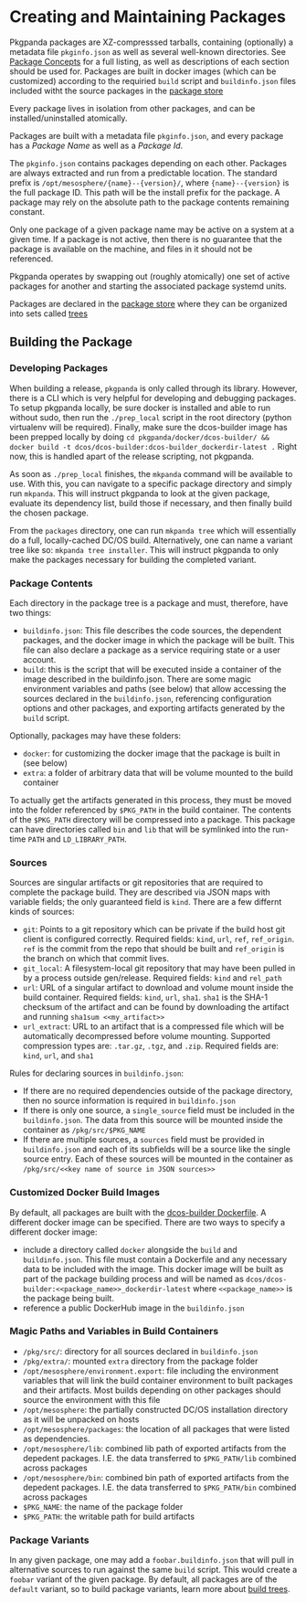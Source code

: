 # Creating and Maintaining Packages
Pkgpanda packages are XZ-compresssed tarballs, containing (optionally) a metadata file `pkginfo.json` as well as several well-known directories. See [Package Concepts](package_concepts.md) for a full listing, as well as descriptions of each section should be used for. Packages are built in docker images (which can be customized) according to the requiried `build` script and `buildinfo.json` files included witht the source packages in the [package store](../../packages)

Every package lives in isolation from other packages, and can be installed/uninstalled atomically.

Packages are built with a metadata file `pkginfo.json`, and every package has a *Package Name* as well as a *Package
Id*.

The `pkginfo.json` contains packages depending on each other.
Packages are always extracted and run from a predictable location. The standard prefix is
`/opt/mesosphere/{name}--{version}/`, where `{name}--{version}` is the full package ID. This path will be the install prefix for the package. A package may rely on the absolute path to the package contents remaining constant.

Only one package of a given package name may be active on a system at a given time. If a package is not active, then
there is no guarantee that the package is available on the machine, and files in it should not be referenced.

Pkgpanda operates by swapping out (roughly atomically) one set of active packages for another and starting the associated package systemd units.

Packages are declared in the [package store](../../packages) where they can be organized into sets called [trees](tree_concepts.md)

## Building the Package
### Developing Packages
When building a release, `pkgpanda` is only called through its library. However, there is a CLI which is very helpful for developing and debugging packages. To setup pkgpanda locally, be sure docker is installed and able to run without sudo, then run the `./prep_local` script in the root directory (python virtualenv will be required). Finally, make sure the dcos-builder image has been prepped locally by doing `cd pkgpanda/docker/dcos-builder/ && docker build -t dcos/dcos-builder:dcos-builder_dockerdir-latest .` Right now, this is handled apart of the release scripting, not pkgpanda.

As soon as `./prep_local` finishes, the `mkpanda` command will be available to use. With this, you can navigate to a specific package directory and simply run `mkpanda`. This will instruct pkgpanda to look at the given package, evaluate its dependency list, build those if necessary, and then finally build the chosen package.

From the `packages` directory, one can run `mkpanda tree` which will essentially do a full, locally-cached DC/OS build. Alternatively, one can name a variant tree like so: `mkpanda tree installer`. This will instruct pkgpanda to only make the packages necessary for building the completed variant.

### Package Contents
Each directory in the package tree is a package and must, therefore, have two things:
* `buildinfo.json`: This file describes the code sources, the dependent packages, and the docker image in which the package will be built. This file can also declare a package as a service requiring state or a user account.
* `build`: this is the script that will be executed inside a container of the image described in the buildinfo.json. There are some magic environment variables and paths (see below) that allow accessing the sources declared in the `buildinfo.json`, referencing configuration options and other packages, and exporting artifacts generated by the `build` script.

Optionally, packages may have these folders:
* `docker`: for customizing the docker image that the package is built in (see below)
* `extra`: a folder of arbitrary data that will be volume mounted to the build container

To actually get the artifacts generated in this process, they must be moved into the folder referenced by `$PKG_PATH` in the build container. The contents of the `$PKG_PATH` directory will be compressed into a package. This package can have directories called `bin` and `lib` that will be symlinked into the run-time `PATH` and `LD_LIBRARY_PATH`.


### Sources
Sources are singular artifacts or git repositories that are required to complete the package build. They are described via JSON maps with variable fields; the only guaranteed field is `kind`. There are a few differnt kinds of sources:
* `git`: Points to a git repository which can be private if the build host git client is configured correctly. Required fields: `kind`, `url`, `ref`, `ref_origin`. `ref` is the commit from the repo that should be built and `ref_origin` is the branch on which that commit lives.
* `git_local`: A filesystem-local git repository that may have been pulled in by a process outside gen/release. Required fields: `kind` and `rel_path`
* `url`: URL of a singular artifact to download and volume mount inside the build container. Required fields: `kind`, `url`, `sha1`. `sha1` is the SHA-1 checksum of the artifact and can be found by downloading the artifact and running `sha1sum <<my_artifact>>`
* `url_extract`: URL to an artifact that is a compressed file which will be automatically decompressed before volume mounting. Supported compression types are: `.tar.gz`, `.tgz`, and `.zip`. Required fields are: `kind`, `url`, and `sha1`

Rules for declaring sources in `buildinfo.json`:
* If there are no required dependencies outside of the package directory, then no source information is required in `buildinfo.json`
* If there is only one source, a `single_source` field must be included in the `buildinfo.json`. The data from this source will be mounted inside the container as `/pkg/src/$PKG_NAME`
* If there are multiple sources, a `sources` field must be provided in `buildinfo.json` and each of its subfields will be a source like the single source entry. Each of these sources will be mounted in the container as `/pkg/src/<<key name of source in JSON sources>>`

### Customized Docker Build Images

By default, all packages are built with the [dcos-builder Dockerfile](../pkgpanda/docker/dcos-builder). A different docker image can be specified. There are two ways to specify a different docker image:
* include a directory called `docker` alongside the `build` and `buildinfo.json`. This file must contain a Dockerfile and any necessary data to be included with the image. This docker image will be built as part of the package building process and will be named as `dcos/dcos-builder:<<package_name>>_dockerdir-latest` where `<<package_name>>` is the package being built.
* reference a public DockerHub image in the `buildinfo.json`

### Magic Paths and Variables in Build Containers
* `/pkg/src/`: directory for all sources declared in `buildinfo.json`
* `/pkg/extra/`: mounted `extra` directory from the package folder
* `/opt/mesosphere/environment.export`: file including the environment variables that will link the build container environment to built packages and their artifacts. Most builds depending on other packages should source the environment with this file
* `/opt/mesosphere`: the partially constructed DC/OS installation directory as it will be unpacked on hosts
* `/opt/mesosphere/packages`: the location of all packages that were listed as dependencies.
* `/opt/mesosphere/lib`: combined lib path of exported artifacts from the depedent packages. I.E. the data transferred to `$PKG_PATH/lib` combined across packages
* `/opt/mesosphere/bin`: combined bin path of exported artifacts from the depedent packages. I.E. the data transferred to `$PKG_PATH/bin` combined across packages
* `$PKG_NAME`: the name of the package folder
* `$PKG_PATH`: the writable path for build artifacts

### Package Variants
In any given package, one may add a `foobar.buildinfo.json` that will pull in alternative sources to run against the same `build` script. This would create a `foobar` variant of the given package. By default, all packages are of the `default` variant, so to build package variants, learn more about [build trees](tree_concepts.md).
